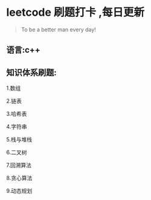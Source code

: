 # leetcode 刷题打卡 ,每日更新

> To be a better man every day!

## 语言:c++

## 知识体系刷题:

1.数组

2.链表

3.哈希表

4.字符串

5.栈与堆栈

6.二叉树

7.回溯算法

8.贪心算法

9.动态规划

> 